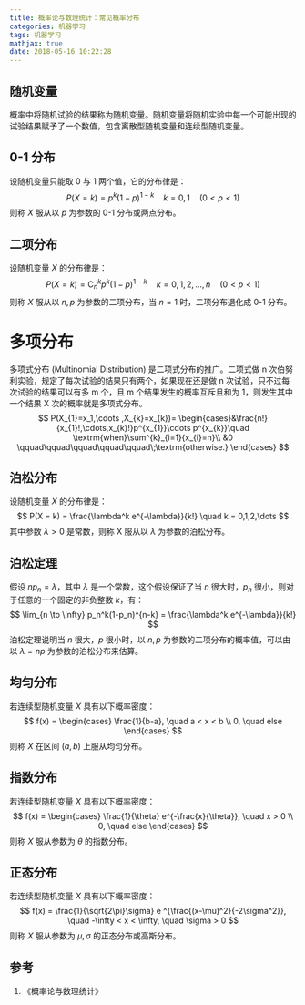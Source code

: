 ```yaml
---
title: 概率论与数理统计：常见概率分布
categories: 机器学习
tags: 机器学习
mathjax: true
date: 2018-05-16 10:22:28
---
```

## 随机变量
概率中将随机试验的结果称为随机变量。随机变量将随机实验中每一个可能出现的试验结果赋予了一个数值，包含离散型随机变量和连续型随机变量。

## 0-1 分布
设随机变量只能取 0 与 1 两个值，它的分布律是：
$$
P(X=k) = p^k (1-p)^{1-k} \quad k = 0, 1 \quad (0 < p < 1)
$$
则称 $X$ 服从以 $p$ 为参数的 0-1 分布或两点分布。

## 二项分布
设随机变量 $X$ 的分布律是：
$$
P(X=k) = \textrm{C}_{n}^{k} p^k (1-p)^{1-k} \quad k=0,1,2,\dots,n \quad (0 < p < 1)
$$
则称 $X$ 服从以 $n, p$ 为参数的二项分布，当 $n = 1$ 时，二项分布退化成 0-1 分布。

# 多项分布
多项式分布 (Multinomial Distribution) 是二项式分布的推广。二项式做 n 次伯努利实验，规定了每次试验的结果只有两个，如果现在还是做 n 次试验，只不过每次试验的结果可以有多 m 个，且 m 个结果发生的概率互斥且和为 1，则发生其中一个结果 X 次的概率就是多项式分布。
$$
P(X_{1}=x_1,\cdots ,X_{k}=x_{k})= \begin{cases}&\frac{n!}{x_{1}!,\cdots,x_{k}!}p^{x_{1}}\cdots p^{x_{k}}\quad \textrm{when}\sum^{k}_{i=1}{x_{i}=n}\\
&0 \qquad\qquad\qquad\qquad\qquad\;\textrm{otherwise.} \end{cases}
$$

## 泊松分布
设随机变量 $X$ 的分布律是：
$$
P(X = k) = \frac{\lambda^k e^{-\lambda}}{k!} \quad k = 0,1,2,\dots
$$
其中参数 $\lambda > 0$ 是常数，则称 X 服从以 $\lambda$ 为参数的泊松分布。

## 泊松定理
假设 $np_n = \lambda$，其中 $\lambda$ 是一个常数，这个假设保证了当 $n$ 很大时，$p_n$ 很小，则对于任意的一个固定的非负整数 $k$，有：
$$
\lim_{n \to \infty} p_n^k(1-p_n)^{n-k} = \frac{\lambda^k e^{-\lambda}}{k!} 
$$
泊松定理说明当 $n$ 很大，$p$ 很小时，以 $n, p$ 为参数的二项分布的概率值，可以由以 $\lambda = np$ 为参数的泊松分布来估算。

## 均匀分布
若连续型随机变量 $X$ 具有以下概率密度：
$$
f(x) = \begin{cases} \frac{1}{b-a}, \quad a < x < b \\ 
0, \quad else \end{cases}
$$
则称 $X$ 在区间 $(a, b)$ 上服从均匀分布。

## 指数分布
若连续型随机变量 $X$ 具有以下概率密度：
$$
f(x) = \begin{cases} \frac{1}{\theta} e^{-\frac{x}{\theta}}, \quad x > 0 \\ 
0, \quad else \end{cases}
$$
则称 $X$ 服从参数为 $\theta$ 的指数分布。

## 正态分布
若连续型随机变量 $X$ 具有以下概率密度：
$$
f(x) = \frac{1}{\sqrt{2\pi}\sigma} e ^{\frac{(x-\mu)^2}{-2\sigma^2}}, \quad  -\infty < x < \infty, \quad \sigma > 0
$$
则称 $X$ 服从参数为 $\mu, \sigma$ 的正态分布或高斯分布。

## 参考
1. 《概率论与数理统计》

